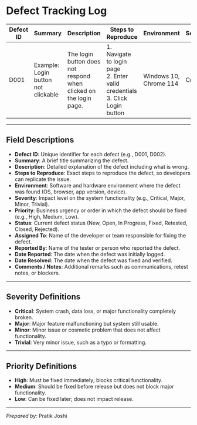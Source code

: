 # Defect Tracking Log

| Defect ID | Summary                | Description                          | Steps to Reproduce                             | Environment          | Severity  | Priority | Status       | Assigned To | Reported By | Date Reported | Date Resolved | Comments / Notes                  |
|-----------|------------------------|------------------------------------|------------------------------------------------|----------------------|-----------|----------|--------------|-------------|-------------|---------------|---------------|----------------------------------|
| D001      | Example: Login button not clickable | The login button does not respond when clicked on the login page. | 1. Navigate to login page<br>2. Enter valid credentials<br>3. Click Login button | Windows 10, Chrome 114 | Critical  | High     | Open         | John Doe    | Jane Smith  | 2025-06-01    |               | Needs urgent fix, blocks login   |

---

## Field Descriptions

- **Defect ID**: Unique identifier for each defect (e.g., D001, D002).
- **Summary**: A brief title summarizing the defect.
- **Description**: Detailed explanation of the defect including what is wrong.
- **Steps to Reproduce**: Exact steps to reproduce the defect, so developers can replicate the issue.
- **Environment**: Software and hardware environment where the defect was found (OS, browser, app version, device).
- **Severity**: Impact level on the system functionality (e.g., Critical, Major, Minor, Trivial).
- **Priority**: Business urgency or order in which the defect should be fixed (e.g., High, Medium, Low).
- **Status**: Current defect status (New, Open, In Progress, Fixed, Retested, Closed, Rejected).
- **Assigned To**: Name of the developer or team responsible for fixing the defect.
- **Reported By**: Name of the tester or person who reported the defect.
- **Date Reported**: The date when the defect was initially logged.
- **Date Resolved**: The date when the defect was fixed and verified.
- **Comments / Notes**: Additional remarks such as communications, retest notes, or blockers.

---

## Severity Definitions

- **Critical**: System crash, data loss, or major functionality completely broken.
- **Major**: Major feature malfunctioning but system still usable.
- **Minor**: Minor issue or cosmetic problem that does not affect functionality.
- **Trivial**: Very minor issue, such as a typo or formatting.

---

## Priority Definitions

- **High**: Must be fixed immediately; blocks critical functionality.
- **Medium**: Should be fixed before release but does not block major functionality.
- **Low**: Can be fixed later; does not impact release.

---

*Prepared by:* Pratik Joshi  
